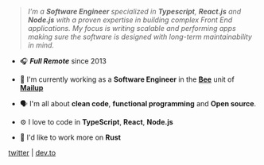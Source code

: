 



 > *I’m a ***Software Engineer*** specialized in ***Typescript***, ***React.js*** and ***Node.js*** with a proven expertise in building complex Front End applications.
  My focus is writing scalable and performing apps making sure the software is designed with long-term maintainability in mind.*
  


- 🎧 ***Full Remote*** since 2013

- 💼  I'm currently working as a **Software Engineer** in the **[Bee](https://beefree.io/)** unit of **[Mailup](https://www.mailup.it/)**
- 🗣  I'm all about **clean code**, **functional programming** and **Open source**.
- ⚙️   I love to code in **TypeScript**, **React**, **Node.js**
- 🔭  I'd like to work more on **Rust**

[twitter](https://twitter.com/thenrdlab) | [dev.to](https://dev.to/stefano_regosa)


